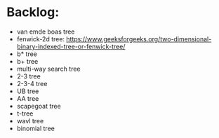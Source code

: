 # Backlog:

- van emde boas tree
- fenwick-2d tree: https://www.geeksforgeeks.org/two-dimensional-binary-indexed-tree-or-fenwick-tree/
- b* tree
- b+ tree
- multi-way search tree
- 2-3 tree
- 2-3-4 tree
- UB tree
- AA tree
- scapegoat tree
- t-tree
- wavl tree
- binomial tree
